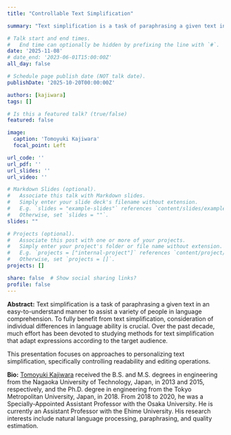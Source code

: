 ```yaml
---
title: "Controllable Text Simplification"

summary: "Text simplification is a task of paraphrasing a given text in an easy-to-understand manner to assist a variety of people in language comprehension. To fully benefit from text simplification, consideration of individual differences in language ability is crucial. Over the past decade, much effort has been devoted to studying methods for text simplification that adapt expressions according to the target audience. This presentation focuses on approaches to personalizing text simplification, specifically controlling readability and editing operations."

# Talk start and end times.
#   End time can optionally be hidden by prefixing the line with `#`.
date: '2025-11-08'
# date_end: '2023-06-01T15:00:00Z'
all_day: false

# Schedule page publish date (NOT talk date).
publishDate: '2025-10-20T00:00:00Z'

authors: [kajiwara]
tags: []

# Is this a featured talk? (true/false)
featured: false

image:
  caption: 'Tomoyuki Kajiwara'
  focal_point: Left

url_code: ''
url_pdf: ''
url_slides: ''
url_video: ''

# Markdown Slides (optional).
#   Associate this talk with Markdown slides.
#   Simply enter your slide deck's filename without extension.
#   E.g. `slides = "example-slides"` references `content/slides/example-slides.md`.
#   Otherwise, set `slides = ""`.
slides: ""

# Projects (optional).
#   Associate this post with one or more of your projects.
#   Simply enter your project's folder or file name without extension.
#   E.g. `projects = ["internal-project"]` references `content/project/deep-learning/index.md`.
#   Otherwise, set `projects = []`.
projects: []

share: false  # Show social sharing links?
profile: false 
---
```


**Abstract:**
Text simplification is a task of paraphrasing a given text in an easy-to-understand manner to assist a variety of people in language comprehension. To fully benefit from text simplification, consideration of individual differences in language ability is crucial. Over the past decade, much effort has been devoted to studying methods for text simplification that adapt expressions according to the target audience. 

This presentation focuses on approaches to personalizing text simplification, specifically controlling readability and editing operations.

**Bio:**
[Tomoyuki Kajiwara](https://sites.google.com/site/moguranosenshi/) received the B.S. and M.S. degrees in engineering from the Nagaoka University of Technology, Japan, in 2013 and 2015, respectively, and the Ph.D. degree in engineering from the Tokyo Metropolitan University, Japan, in 2018. From 2018 to 2020, he was a Specially-Appointed Assistant Professor with the Osaka University. He is currently an Assistant Professor with the Ehime University. His research interests include natural language processing, paraphrasing, and quality estimation.
